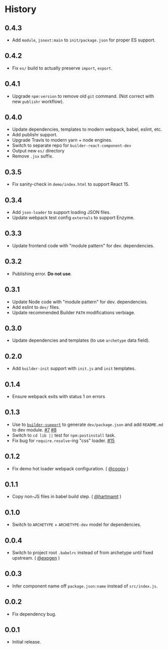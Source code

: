 History
=======

## 0.4.3

* Add `module`, `jsnext:main` to `init/package.json` for proper ES support.

## 0.4.2

* Fix `es/` build to actually preserve `import`, `export`.

## 0.4.1

* Upgrade `npm:version` to remove old `git` command. (Not correct with new
  `publishr` workflow).

## 0.4.0

* Update dependencies, templates to modern webpack, babel, eslint, etc.
* Add publishr support.
* Upgrade Travis to modern yarn + node engines.
* Switch to separate repo for `builder-react-component-dev`
* Output new `es/` directory
* Remove `.jsx` suffix.

## 0.3.5

* Fix sanity-check in `demo/index.html` to support React 15.

## 0.3.4

* Add `json-loader` to support loading JSON files.
* Update webpack test config `externals` to support Enzyme.

## 0.3.3

* Update frontend code with "module pattern" for dev. dependencies.

## 0.3.2

* Publishing error. **Do not use**.

## 0.3.1

* Update Node code with "module pattern" for dev. dependencies.
* Add eslint to `dev/` files.
* Update recommended Builder `PATH` modifications verbiage.

## 0.3.0

* Update dependencies and templates (to use `archetype` data field).

## 0.2.0

* Add `builder-init` support with `init.js` and `init` templates.

## 0.1.4

* Ensure webpack exits with status 1 on errors

## 0.1.3

* Use to [`builder-support`](https://github.com/FormidableLabs/builder-support)
  to generate `dev/package.json` and add `README.md` to dev module.
  [#7](https://github.com/FormidableLabs/builder-react-component/issues/7)
  [#8](https://github.com/FormidableLabs/builder-react-component/issues/8)
* Switch to `cd lib ||` test for `npm:postinstall` task.
* Fix bug for `require.resolve`-ing "css" loader.
  [#15](https://github.com/FormidableLabs/builder-react-component/issues/15)

## 0.1.2

* Fix demo hot loader webpack configuration. ( [@coopy][] )

## 0.1.1

* Copy non-JS files in babel build step. ( [@hartmamt][] )

## 0.1.0

* Switch to `ARCHETYPE` + `ARCHETYPE-dev` model for dependencies.

## 0.0.4

* Switch to project root `.babelrc` instead of from archetype until fixed
  upstream. ( [@exogen][] )

## 0.0.3

* Infer component name off `package.json:name` instead of `src/index.js`.

## 0.0.2

* Fix dependency bug.

## 0.0.1

* Initial release.

[@coopy]: https://github.com/coopy
[@exogen]: https://github.com/exogen
[@hartmamt]: https://github.com/hartmamt
[@ryan-roemer]: https://github.com/ryan-roemer
